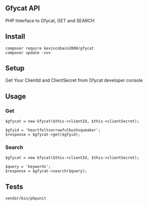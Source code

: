 ## Gfycat API

PHP Interface to Gfycat, GET and SEARCH

## Install

```
composer require kevincobain2000/gfycat
composer update -vvv
```

## Setup


Get Your ClientId and ClientSecret from Gfycat developer console

## Usage


### Get

```
$gfycat = new Gfycat($this->clientId, $this->clientSecret);

$gfyid = 'heartfeltsorrowfulbushsqueaker';
$response = $gfycat->get($gfyid);
```

### Search

```
$gfycat = new Gfycat($this->clientId, $this->clientSecret);

$query = 'keywords';
$response = $gfycat->search($query);
```

## Tests

```
vendor/bin/phpunit
```